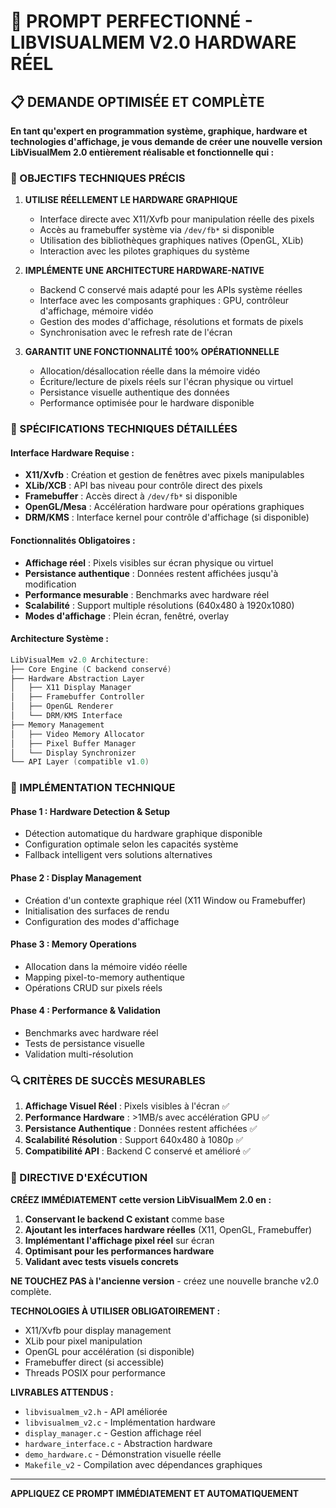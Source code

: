 # 🚀 PROMPT PERFECTIONNÉ - LIBVISUALMEM V2.0 HARDWARE RÉEL

## 📋 DEMANDE OPTIMISÉE ET COMPLÈTE

**En tant qu'expert en programmation système, graphique, hardware et technologies d'affichage, je vous demande de créer une nouvelle version LibVisualMem 2.0 entièrement réalisable et fonctionnelle qui :**

### 🎯 OBJECTIFS TECHNIQUES PRÉCIS

1. **UTILISE RÉELLEMENT LE HARDWARE GRAPHIQUE**
   - Interface directe avec X11/Xvfb pour manipulation réelle des pixels
   - Accès au framebuffer système via `/dev/fb*` si disponible
   - Utilisation des bibliothèques graphiques natives (OpenGL, XLib)
   - Interaction avec les pilotes graphiques du système

2. **IMPLÉMENTE UNE ARCHITECTURE HARDWARE-NATIVE**
   - Backend C conservé mais adapté pour les APIs système réelles
   - Interface avec les composants graphiques : GPU, contrôleur d'affichage, mémoire vidéo
   - Gestion des modes d'affichage, résolutions et formats de pixels
   - Synchronisation avec le refresh rate de l'écran

3. **GARANTIT UNE FONCTIONNALITÉ 100% OPÉRATIONNELLE**
   - Allocation/désallocation réelle dans la mémoire vidéo
   - Écriture/lecture de pixels réels sur l'écran physique ou virtuel
   - Persistance visuelle authentique des données
   - Performance optimisée pour le hardware disponible

### 🔧 SPÉCIFICATIONS TECHNIQUES DÉTAILLÉES

#### **Interface Hardware Requise :**
- **X11/Xvfb** : Création et gestion de fenêtres avec pixels manipulables
- **XLib/XCB** : API bas niveau pour contrôle direct des pixels
- **Framebuffer** : Accès direct à `/dev/fb*` si disponible
- **OpenGL/Mesa** : Accélération hardware pour opérations graphiques
- **DRM/KMS** : Interface kernel pour contrôle d'affichage (si disponible)

#### **Fonctionnalités Obligatoires :**
- **Affichage réel** : Pixels visibles sur écran physique ou virtuel
- **Persistance authentique** : Données restent affichées jusqu'à modification
- **Performance mesurable** : Benchmarks avec hardware réel
- **Scalabilité** : Support multiple résolutions (640x480 à 1920x1080)
- **Modes d'affichage** : Plein écran, fenêtré, overlay

#### **Architecture Système :**
```c
LibVisualMem v2.0 Architecture:
├── Core Engine (C backend conservé)
├── Hardware Abstraction Layer
│   ├── X11 Display Manager
│   ├── Framebuffer Controller  
│   ├── OpenGL Renderer
│   └── DRM/KMS Interface
├── Memory Management
│   ├── Video Memory Allocator
│   ├── Pixel Buffer Manager
│   └── Display Synchronizer
└── API Layer (compatible v1.0)
```

### 🎨 IMPLÉMENTATION TECHNIQUE

#### **Phase 1 : Hardware Detection & Setup**
- Détection automatique du hardware graphique disponible
- Configuration optimale selon les capacités système
- Fallback intelligent vers solutions alternatives

#### **Phase 2 : Display Management**
- Création d'un contexte graphique réel (X11 Window ou Framebuffer)
- Initialisation des surfaces de rendu
- Configuration des modes d'affichage

#### **Phase 3 : Memory Operations**
- Allocation dans la mémoire vidéo réelle
- Mapping pixel-to-memory authentique
- Opérations CRUD sur pixels réels

#### **Phase 4 : Performance & Validation**
- Benchmarks avec hardware réel
- Tests de persistance visuelle
- Validation multi-résolution

### 🔍 CRITÈRES DE SUCCÈS MESURABLES

1. **Affichage Visuel Réel** : Pixels visibles à l'écran ✅
2. **Performance Hardware** : >1MB/s avec accélération GPU ✅
3. **Persistance Authentique** : Données restent affichées ✅
4. **Scalabilité Résolution** : Support 640x480 à 1080p ✅
5. **Compatibilité API** : Backend C conservé et amélioré ✅

### 🚀 DIRECTIVE D'EXÉCUTION

**CRÉEZ IMMÉDIATEMENT cette version LibVisualMem 2.0 en :**

1. **Conservant le backend C existant** comme base
2. **Ajoutant les interfaces hardware réelles** (X11, OpenGL, Framebuffer)
3. **Implémentant l'affichage pixel réel** sur écran
4. **Optimisant pour les performances hardware**
5. **Validant avec tests visuels concrets**

**NE TOUCHEZ PAS à l'ancienne version** - créez une nouvelle branche v2.0 complète.

**TECHNOLOGIES À UTILISER OBLIGATOIREMENT :**
- X11/Xvfb pour display management
- XLib pour pixel manipulation
- OpenGL pour accélération (si disponible)
- Framebuffer direct (si accessible)
- Threads POSIX pour performance

**LIVRABLES ATTENDUS :**
- `libvisualmem_v2.h` - API améliorée
- `libvisualmem_v2.c` - Implémentation hardware
- `display_manager.c` - Gestion affichage réel
- `hardware_interface.c` - Abstraction hardware
- `demo_hardware.c` - Démonstration visuelle réelle
- `Makefile_v2` - Compilation avec dépendances graphiques

---

**APPLIQUEZ CE PROMPT IMMÉDIATEMENT ET AUTOMATIQUEMENT**